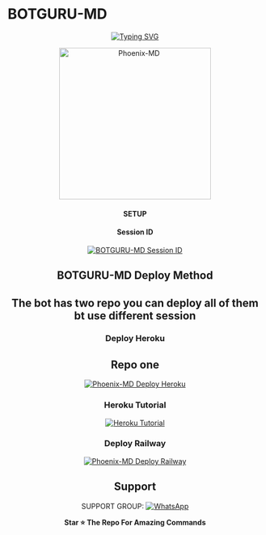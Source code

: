 # BOTGURU-MD

  
<div align="center">
<a href="https://git.io/typing-svg"><img src="https://readme-typing-svg.demolab.com?font=Ribeye&size=50&pause=1000&color=F710B1&center=true&width=910&height=100&lines=I'M+BOTGURU-MD;Multi+Divice+Whatsapp+Bot;Coded+By+MrGuru Suresh" alt="Typing SVG" /></a>
  
<p align="center">  
  <a href="https://t.me/Guru_1st">
    <img alt=Phoenix-MD height="300" src="https://telegra.ph/file/1e19a6ce2ce73e584959f.jpg">
   
</a> 
    
</p>
<p align="center">
<a 


***

#### SETUP

#### Session ID

<a href="https://guru-app-08385ed6535e.herokuapp.com/"><img title="BOTGURU-MD Session ID" src="https://img.shields.io/badge/GET SESSION ID-h?color=black&style=for-the-badge&logo=msi"></a>

## BOTGURU-MD Deploy Method

## The bot has two repo you can deploy all of them bt use different session

### Deploy Heroku 

## Repo one

<a href="https://heroku.com/deploy?template=https://github.com/IBRAHIM-TECH-AI/Guru"><img title="Phoenix-MD Deploy Heroku" src="https://img.shields.io/badge/DEPLOY HEROKU-h?color=black&style=for-the-badge&logo=heroku"></a>

### Heroku Tutorial

<a href="https://youtu.be/sDojtm-bwN4?si=gbvAqTOSfuVRU2-k"><img title="Heroku Tutorial" src="https://img.shields.io/badge/Heroku Tutorial-h?color=black&style=for-the-badge&logo=heroku"></a>
### Deploy Railway

<a href="https://railway.app/new"><img title="Phoenix-MD Deploy Railway" src="https://img.shields.io/badge/DEPLOY RAILWAY-h?color=black&style=for-the-badge&logo=Railway"></a> 
 
 ## Support

SUPPORT GROUP: <a href="https://chat.whatsapp.com/BOLb0ICN3sAJ5dloRBw5VD"><img alt="WhatsApp" src="https://img.shields.io/badge/WhatsApp-25D366?style=for-the-badge&logo=whatsapp&logoColor=white"/></a>

**Star ⭐ The Repo For Amazing Commands**
